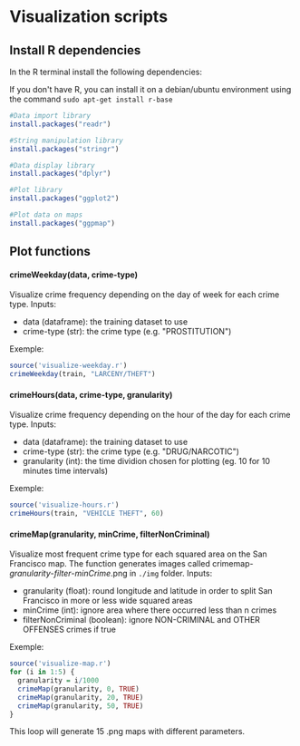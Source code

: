 # Visualization scripts

## Install R dependencies
In the R terminal install the following dependencies:

If you don't have R, you can install it on a debian/ubuntu environment using the command
`sudo apt-get install r-base`

```R
#Data import library
install.packages("readr")

#String manipulation library
install.packages("stringr")

#Data display library
install.packages("dplyr")

#Plot library
install.packages("ggplot2")

#Plot data on maps
install.packages("ggpmap")
```

## Plot functions

#### crimeWeekday(data, crime-type)
Visualize crime frequency depending on the day of week for each crime type.
Inputs:
* data (dataframe): the training dataset to use
* crime-type (str): the crime type (e.g. "PROSTITUTION")

Exemple:

```R
source('visualize-weekday.r')
crimeWeekday(train, "LARCENY/THEFT")
```
#### crimeHours(data, crime-type, granularity)
Visualize crime frequency depending on the hour of the day for each crime type.
Inputs:
* data (dataframe): the training dataset to use
* crime-type (str): the crime type (e.g. "DRUG/NARCOTIC")
* granularity (int): the time dividion chosen for plotting (eg. 10 for 10 minutes time intervals)

Exemple:

```R
source('visualize-hours.r')
crimeHours(train, "VEHICLE THEFT", 60)
```

#### crimeMap(granularity, minCrime, filterNonCriminal)
Visualize most frequent crime type for each squared area on the San Francisco map.
The function generates images called crimemap-*granularity*-*filter*-*minCrime*.png in `./img` folder.
Inputs:
* granularity (float): round longitude and latitude in order to split San Francisco in more or less wide squared areas
* minCrime (int): ignore area where there occurred less than n crimes
* filterNonCriminal (boolean): ignore NON-CRIMINAL and OTHER OFFENSES crimes if true

Exemple:
```R
source('visualize-map.r')
for (i in 1:5) {
  granularity = i/1000
  crimeMap(granularity, 0, TRUE)
  crimeMap(granularity, 20, TRUE)
  crimeMap(granularity, 50, TRUE)
}
```
This loop will generate 15 .png maps with different parameters.
